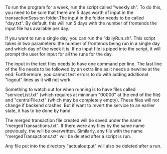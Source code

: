 To run the program for a week, run the script called "weekly.sh". To do this, you need to be sure that there are 5 days worth of input in the transactionSession folder.The input in the folder needs to be called "day<number>.txt". By default, this will run 5 days with the number of frontends the input file has available per day.

If you want to run a single day, you can run the "dailyRun.sh". This script takes in two parameters: the number of frontends being run in a single day and which day of the week it is. If no input file is piped into the script, it will prompt the user for input for all the runs for the day. 

The input in the text files needs to have one command per line. The last line of the file needs to be followed by an extra line as it needs a newline at the end. Furthermore, you cannot test errors to do with adding additional "logout" lines as it will not work.

Something to watch out for when running is to have files called "serviceList.txt" (which requires at minimum "00000" at the end of the file) and "centralFile.txt" (which may be completely empty). These files will not change if backend crashes. But if want to revert the service to an earlier state, it has to be done by hand.

The merged transaction file created will be saved under the name "mergedTransactions<day>.txt". If there were any files by the same name previously, the will be overwritten. Similarly, any file with the name "mergedTransactions.txt" will be deleted after a script is run.

Any file put into the directory "actualoutput" will also be deleted after a run.

